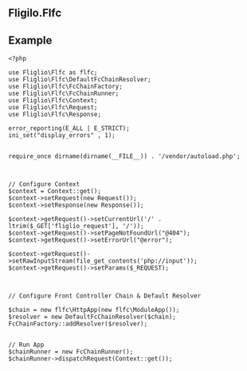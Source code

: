 ## Fligilo.Flfc


## Example


	<?php

	use Fliglio\Flfc as flfc;
	use Fliglio\Flfc\DefaultFcChainResolver;
	use Fliglio\Flfc\FcChainFactory;
	use Fliglio\Flfc\FcChainRunner;
	use Fliglio\Flfc\Context;
	use Fliglio\Flfc\Request;
	use Fliglio\Flfc\Response;

	error_reporting(E_ALL | E_STRICT);
	ini_set("display_errors" , 1);


	require_once dirname(dirname(__FILE__)) . '/vendor/autoload.php';



	// Configure Context
	$context = Context::get();
	$context->setRequest(new Request());
	$context->setResponse(new Response());

	$context->getRequest()->setCurrentUrl('/' . ltrim($_GET['fliglio_request'], '/'));
	$context->getRequest()->setPageNotFoundUrl("@404");
	$context->getRequest()->setErrorUrl("@error");

	$context->getRequest()->setRawInputStream(file_get_contents('php://input'));
	$context->getRequest()->setParams($_REQUEST);



	// Configure Front Controller Chain & Default Resolver

	$chain = new flfc\HttpApp(new flfc\ModuleApp());
	$resolver = new DefaultFcChainResolver($chain);
	FcChainFactory::addResolver($resolver);


	// Run App
	$chainRunner = new FcChainRunner();
	$chainRunner->dispatchRequest(Context::get());

